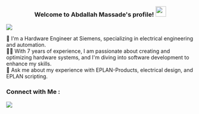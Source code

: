 <h3 align="center">
  Welcome to Abdallah Massade's profile!
  <img src="https://media.giphy.com/media/hvRJCLFzcasrR4ia7z/giphy.gif" width="28">
</h3>

  <a href="https://github.com/DenverCoder1/readme-typing-svg"><img src="https://readme-typing-svg.herokuapp.com/?lines=Hardware%20Project%20Engineer;Always%20learning%20new%20things&font=Fira%20Code&center=true&width=440&height=45&color=f75c7e&vCenter=true&size=22"></a>
</p> 


🏢 I'm a Hardware Engineer at Siemens, specializing in electrical engineering and automation.  
👨‍💻 With 7 years of experience, I am passionate about creating and optimizing hardware systems, and I'm diving into software development to enhance my skills.  
💬 Ask me about my experience with EPLAN-Products, electrical design, and EPLAN scripting.  



### Connect with Me :

<a href="https://www.linkedin.com/in/abdallah-massade-516837157/" target="_blank"><img src="https://img.shields.io/badge/-Abdallah%20Massade-0077B5?style=for-the-badge&logo=Linkedin&logoColor=white"/></a>

